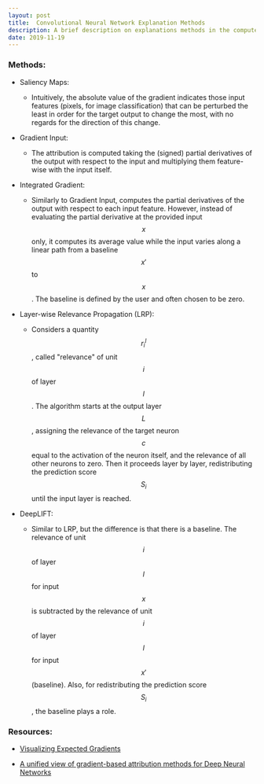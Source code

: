 ```yaml
---
layout: post
title:  Convolutional Neural Network Explanation Methods
description: A brief description on explanations methods in the computer vision literature.
date: 2019-11-19
---
```


### Methods:

-   Saliency Maps:


	-   Intuitively, the absolute value of the gradient indicates those input features (pixels, for image classification) that can be perturbed the least in order for the target output to change the most, with no regards for the direction of this change.


-   Gradient Input:


	-   The attribution is computed taking the (signed) partial derivatives of the output with respect to the input and multiplying them feature-wise with the input itself.


-   Integrated Gradient:


	-   Similarly to Gradient Input, computes the partial derivatives of the output with respect to each input feature. However, instead of evaluating the partial derivative at the provided input $$x$$ only, it computes its average value while the input varies along a linear path from a baseline $$x'$$ to $$x$$. The baseline is defined by the user and often chosen to be zero.


-   Layer-wise Relevance Propagation (LRP):


	-   Considers a quantity $$r^l_i$$ , called "relevance" of unit $$i$$ of layer $$l$$. The algorithm starts at the output layer $$L$$, assigning the relevance of the target neuron $$c$$ equal to the activation of the neuron itself, and the relevance of all other neurons to zero. Then it proceeds layer by layer, redistributing the prediction score $$S_i$$ until the input layer is reached.


-   DeepLIFT:


	-   Similar to LRP, but the difference is that there is a baseline. The relevance of unit $$i$$ of layer $$l$$ for input $$x$$ is subtracted by the relevance of unit $$i$$ of layer $$l$$ for input $$x'$$ (baseline). Also, for redistributing the prediction score $$S_i$$, the baseline plays a role.


### Resources:

-   [Visualizing Expected Gradients](https://psturmfels.github.io/VisualizingExpectedGradients/)

-   [A unified view of gradient-based attribution methods for Deep Neural Networks](https://pdfs.semanticscholar.org/7a56/72796aeca8605b2e370d8a756a7a311fd171.pdf)